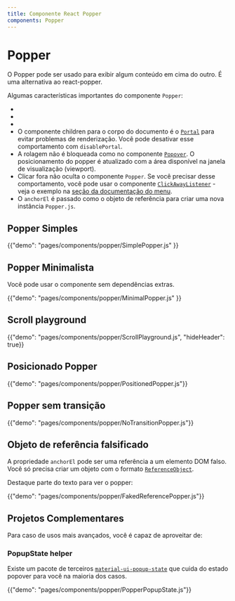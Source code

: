 ```yaml
---
title: Componente React Popper
components: Popper
---
```


# Popper

<p class="description">O Popper pode ser usado para exibir algum conteúdo em cima do outro. É uma alternativa ao react-popper.</p>

Algumas características importantes do componente `Popper`:

- 
- 
- 
- O componente children para o corpo do documento é o [`Portal`](/components/portal/) para evitar problemas de renderização. Você pode desativar esse comportamento com `disablePortal`.
- A rolagem não é bloqueada como no componente [`Popover`](/components/popover/). O posicionamento do popper é atualizado com a área disponível na janela de visualização (viewport).
- Clicar fora não oculta o componente `Popper`. Se você precisar desse comportamento, você pode usar o componente [`ClickAwayListener`](/components/click-away-listener/) - veja o exemplo na [seção da documentação do menu](/components/menus/#menulist-composition).
- O `anchorEl` é passado como o objeto de referência para criar uma nova instância `Popper.js`.

## Popper Simples

{{"demo": "pages/components/popper/SimplePopper.js" }}

## Popper Minimalista

Você pode usar o componente sem dependências extras.

{{"demo": "pages/components/popper/MinimalPopper.js" }}

## Scroll playground

{{"demo": "pages/components/popper/ScrollPlayground.js", "hideHeader": true}}

## Posicionado Popper

{{"demo": "pages/components/popper/PositionedPopper.js"}}

## Popper sem transição

{{"demo": "pages/components/popper/NoTransitionPopper.js"}}

## Objeto de referência falsificado

A propriedade `anchorEl` pode ser uma referência a um elemento DOM falso. Você só precisa criar um objeto com o formato [`ReferenceObject`](https://github.com/FezVrasta/popper.js/blob/0642ce0ddeffe3c7c033a412d4d60ce7ec8193c3/packages/popper/index.d.ts#L118-L123).

Destaque parte do texto para ver o popper:

{{"demo": "pages/components/popper/FakedReferencePopper.js"}}

## Projetos Complementares

Para caso de usos mais avançados, você é capaz de aproveitar de:

### PopupState helper

Existe um pacote de terceiros [`material-ui-popup-state`](https://github.com/jcoreio/material-ui-popup-state) que cuida do estado popover para você na maioria dos casos.

{{"demo": "pages/components/popper/PopperPopupState.js"}}